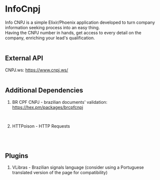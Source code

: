# InfoCnpj
Info CNPJ is a simple Elixir/Phoenix application developed to turn company information seeking process into an easy thing.
<br>
Having the CNPJ number in hands, get access to every detail on the company, enriching your lead's qualification.
<br>
<br>

## External API
CNPJ.ws: https://www.cnpj.ws/
<br>
<br>

## Additional Dependencies
1. BR CPF CNPJ - brazilian documents' validation: https://hex.pm/packages/brcpfcnpj
<br>

2. HTTPoison - HTTP Requests
<br>
<br>

## Plugins
1. VLibras - Brazilian signals language (consider using a Portuguese translated version of the page for compatibility)
